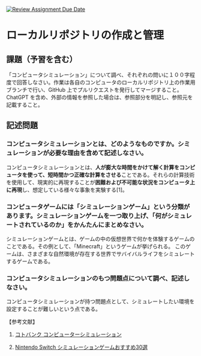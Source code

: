 [![Review Assignment Due Date](https://classroom.github.com/assets/deadline-readme-button-24ddc0f5d75046c5622901739e7c5dd533143b0c8e959d652212380cedb1ea36.svg)](https://classroom.github.com/a/wXVH1iCY)
# ローカルリポジトリの作成と管理

## 課題（予習を含む）

「コンピュータシミュレーション」について調べ、それぞれの問いに１００字程度で回答しなさい。作業は各自のコンピュータのローカルリポジトリ上の作業用ブランチで行い、GitHub 上でプルリクエストを発行してマージすること。ChatGPT を含め、外部の情報を参照した場合は、参照部分を明記し、参照元を記載すること。

## 記述問題

### コンピュータシミュレーションとは、どのようなものですか。シミュレーションが必要な理由を含めて記述しなさい。
コンピュータシミュレーションとは、**人が膨大な時間をかけて解く計算をコンピュータを使って、短時間かつ正確な計算をさせる**ことである。それらの計算技術を使用して、現実的に再現することが**困難および不可能な状況をコンピュータ上に再現**し、想定している様々な事象を実験する[1]。


### コンピュータゲームには「シミュレーションゲーム」という分類があります。シミュレーションゲームを一つ取り上げ、「何がシミュレートされているのか」をかんたんにまとめなさい。
シミュレーションゲームとは、ゲームの中の仮想世界で何かを体験するゲームのことである。その例として、「Minecraft」というゲームが挙げられる。
このゲームは、さまざまな自然環境が存在する世界でサバイバルライフをシミュレートするゲームである。



### コンピュータシミュレーションのもつ問題点について調べ、記述しなさい。
コンピュータシミュレーションが持つ問題点として、シミュレートしたい環境を設定することが難しいという点である。


【参考文献】
1. [コトバンク コンピューターシミュレーション](https://kotobank.jp/word/%E3%82%B3%E3%83%B3%E3%83%94%E3%83%A5%E3%83%BC%E3%82%BF%E3%83%BC%E3%83%BB%E3%82%B7%E3%83%9F%E3%83%A5%E3%83%AC%E3%83%BC%E3%82%B7%E3%83%A7%E3%83%B3-185665)

1. [Nintendo Switch シミュレーションゲームおすすめ30選](https://gamewith.jp/switch/article/show/1436)

